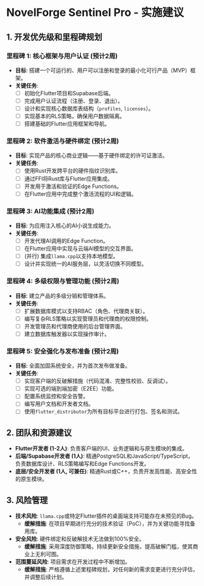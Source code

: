 # NovelForge Sentinel Pro - 实施建议

## 1. 开发优先级和里程碑规划

### 里程碑 1: 核心框架与用户认证 (预计2周)
*   **目标**: 搭建一个可运行的、用户可以注册和登录的最小化可行产品（MVP）框架。
*   **关键任务**:
    *   [ ] 初始化Flutter项目和Supabase后端。
    *   [ ] 完成用户认证流程（注册、登录、退出）。
    *   [ ] 设计和实现核心数据库表结构（`profiles`, `licenses`）。
    *   [ ] 实现基本的RLS策略，确保用户数据隔离。
    *   [ ] 搭建基础的Flutter应用框架和导航。

### 里程碑 2: 软件激活与硬件绑定 (预计2周)
*   **目标**: 实现产品的核心商业逻辑——基于硬件绑定的许可证激活。
*   **关键任务**:
    *   [ ] 使用Rust开发跨平台的硬件指纹识别库。
    *   [ ] 通过FFI将Rust库与Flutter应用集成。
    *   [ ] 开发用于激活和验证的Edge Functions。
    *   [ ] 在Flutter应用中完成整个激活流程的UI和逻辑。

### 里程碑 3: AI功能集成 (预计2周)
*   **目标**: 为应用注入核心的AI小说生成能力。
*   **关键任务**:
    *   [ ] 开发代理AI调用的Edge Function。
    *   [ ] 在Flutter应用中实现与云端AI模型的交互界面。
    *   [ ] (并行) 集成`llama.cpp`以支持本地模型。
    *   [ ] 设计并实现统一的AI服务层，以灵活切换不同模型。

### 里程碑 4: 多级权限与管理功能 (预计2周)
*   **目标**: 建立产品的多级分销和管理体系。
*   **关键任务**:
    *   [ ] 扩展数据库模式以支持RBAC（角色、代理商关联）。
    *   [ ] 编写复杂RLS策略以实现管理员和代理商的权限控制。
    *   [ ] 开发管理员和代理商使用的后台管理界面。
    *   [ ] 建立数据库触发器以实现操作审计。

### 里程碑 5: 安全强化与发布准备 (预计2周)
*   **目标**: 全面加固系统安全，并为首次发布做准备。
*   **关键任务**:
    *   [ ] 实现客户端的反破解措施（代码混淆、完整性校验、反调试）。
    *   [ ] 实现可选的端到端加密（E2EE）功能。
    *   [ ] 配置系统监控和安全告警。
    *   [ ] 编写用户文档和开发者文档。
    *   [ ] 使用`flutter_distributor`为所有目标平台进行打包、签名和测试。

## 2. 团队和资源建议
*   **Flutter开发者 (1-2人)**: 负责客户端的UI、业务逻辑和与原生模块的集成。
*   **后端/Supabase开发者 (1人)**: 精通PostgreSQL和JavaScript/TypeScript，负责数据库设计、RLS策略编写和Edge Functions开发。
*   **底层/安全开发者 (1人, 可兼任)**: 精通Rust或C++，负责开发高性能、高安全性的原生模块。

## 3. 风险管理
*   **技术风险**: `llama.cpp`或特定Flutter插件的桌面端支持可能存在未预见的Bug。
    *   **缓解措施**: 在项目早期进行充分的技术验证（PoC），并为关键功能寻找备用库。
*   **安全风险**: 硬件绑定和反破解技术无法做到100%安全。
    *   **缓解措施**: 采用深度防御策略，持续更新安全措施，提高破解门槛，使其商业上无利可图。
*   **范围蔓延风险**: 项目需求在开发过程中不断增加。
    *   **缓解措施**: 严格遵循上述里程碑规划，对任何新的需求变更进行充分评估，并调整后续计划。